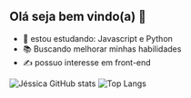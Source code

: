 ## Olá seja bem vindo(a) 👋

- 🌱 estou estudando: Javascript e Python
- 📚 Buscando melhorar minhas habilidades
- ✍ possuo interesse em front-end
  
![Jéssica GitHub stats](https://github-readme-stats.vercel.app/api?username=JessicavmLima&show_icons=true&theme=radical)
![Top Langs](https://github-readme-stats.vercel.app/api/top-langs/?username=JessicavmLima&layout=compact)
